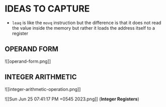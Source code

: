 # IDEAS TO CAPTURE
- `leaq` is like the `movq` instruction but the difference is that it does not read the value inside the memory but rather it loads the address itself to a register 

## OPERAND FORM
![[operand-form.png]]


## INTEGER ARITHMETIC
![[integer-arithmetic-operation.png]]

![[Sun Jun 25 07:41:17 PM +0545 2023.png]]
(**Integer Registers**)